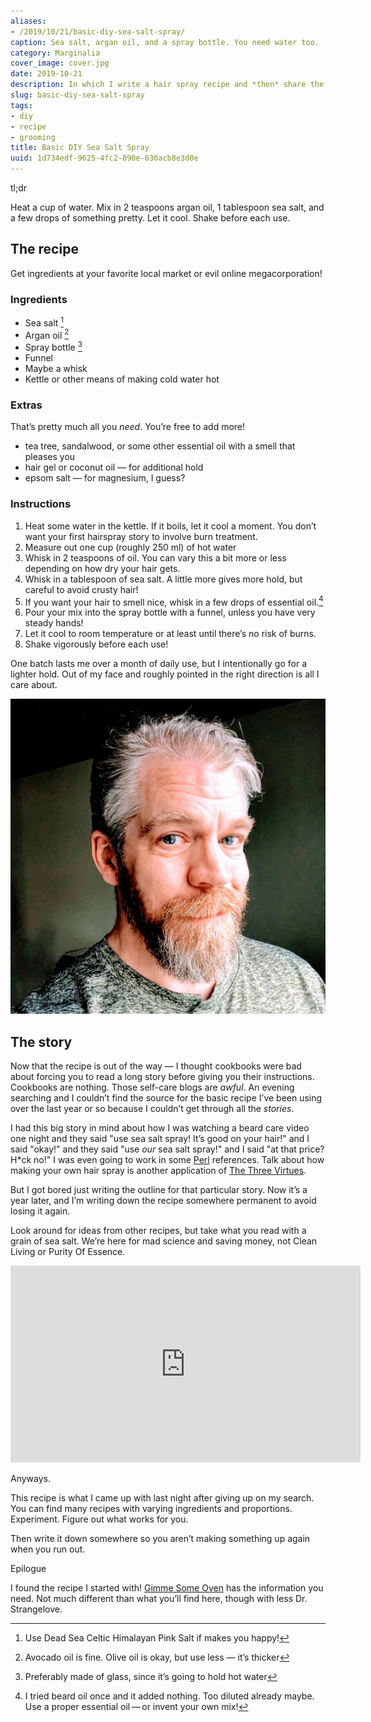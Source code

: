 ```yaml
---
aliases:
- /2019/10/21/basic-diy-sea-salt-spray/
caption: Sea salt, argan oil, and a spray bottle. You need water too.
category: Marginalia
cover_image: cover.jpg
date: 2019-10-21
description: In which I write a hair spray recipe and *then* share the story
slug: basic-diy-sea-salt-spray
tags:
- diy
- recipe
- grooming
title: Basic DIY Sea Salt Spray
uuid: 1d734edf-9625-4fc2-890e-630acb8e3d0e
---
```


<aside class="admonition tldr">
  <p class="admonition-title">tl;dr</p>

Heat a cup of water. Mix in 2 teaspoons argan oil, 1 tablespoon sea
salt, and a few drops of something pretty. Let it cool. Shake before
each use.

</aside>

## The recipe

Get ingredients at your favorite local market or evil online
megacorporation!

### Ingredients

- Sea salt [^1]
- Argan oil [^2]
- Spray bottle [^3]
- Funnel
- Maybe a whisk
- Kettle or other means of making cold water hot

[^1]: Use Dead Sea Celtic Himalayan Pink Salt if makes you happy\!
[^2]: Avocado oil is fine. Olive oil is okay, but use less — it’s thicker
[^3]: Preferably made of glass, since it’s going to hold hot water

### Extras

That’s pretty much all you *need*. You’re free to add more\!

- tea tree, sandalwood, or some other essential oil with a smell that
  pleases you
- hair gel or coconut oil — for additional hold
- epsom salt — for magnesium, I guess?

### Instructions

1. Heat some water in the kettle. If it boils, let it cool a moment.
   You don’t want your first hairspray story to involve burn treatment.
2. Measure out one cup (roughly 250 ml) of hot water
3. Whisk in 2 teaspoons of oil. You can vary this a bit more or less
   depending on how dry your hair gets.
4. Whisk in a tablespoon of sea salt. A little more gives more hold,
   but careful to avoid crusty hair\!
5. If you want your hair to smell nice, whisk in a few drops of essential oil.[^4]
6. Pour your mix into the spray bottle with a funnel, unless you have
   very steady hands\!
7. Let it cool to room temperature or at least until there’s no risk of burns.
8. Shake vigorously before each use\!

[^4]: I tried beard oil once and it added nothing. Too diluted already
      maybe. Use a proper essential oil — or invent your own mix\!

One batch lasts me over a month of daily use, but I intentionally go for
a lighter hold. Out of my face and roughly pointed in the right
direction is all I care about.

![Still roughly pointed in the right direction halfway through the day](me.jpg)

## The story

Now that the recipe is out of the way — I thought cookbooks were bad
about forcing you to read a long story before giving you their
instructions. Cookbooks are nothing. Those self-care blogs are *awful*.
An evening searching and I couldn’t find the source for the basic recipe
I’ve been using over the last year or so because I couldn’t get through
all the *stories*.

I had this big story in mind about how I was watching a beard care video
one night and they said "use sea salt spray\! It’s good on your hair\!"
and I said "okay\!" and they said "use *our* sea salt spray\!" and I
said "at that price? H\*ck no\!" I was even going to work in some
[Perl](/tags/perl) references. Talk about how making your own hair spray
is another application of [The Three Virtues](http://threevirtues.com/).

But I got bored just writing the outline for that particular story. Now
it’s a year later, and I’m writing down the recipe somewhere permanent
to avoid losing it again.

Look around for ideas from other recipes, but take what you read with a
grain of sea salt. We’re here for mad science and saving money, not
Clean Living or Purity Of Essence.

<iframe width="560" height="315" src="https://www.youtube.com/embed/iyj_D2ivwS4" title="YouTube video player" frameborder="0" allow="accelerometer; autoplay; clipboard-write; encrypted-media; gyroscope; picture-in-picture" allowfullscreen></iframe>

Anyways.

This recipe is what I came up with last night after giving up on my
search. You can find many recipes with varying ingredients and
proportions. Experiment. Figure out what works for you.

Then write it down somewhere so you aren’t making something up again
when you run out.

<aside class="admonition">
  <p class="admonition-title">Epilogue</p>

I found the recipe I started with\! [Gimme Some
Oven](https://www.gimmesomeoven.com/diy/diy-sea-salt-texturizing-hair-spray/)
has the information you need. Not much different than what you’ll find
here, though with less Dr. Strangelove.

</aside>